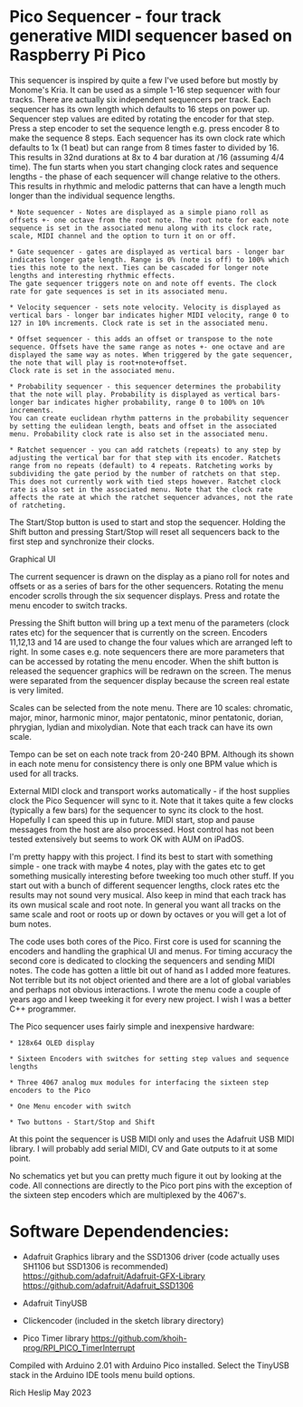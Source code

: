 # Pico Sequencer - four track generative MIDI sequencer based on Raspberry Pi Pico

This sequencer is inspired by quite a few I've used before but mostly by Monome's Kria. It can be used as a simple 1-16 step sequencer with four tracks. There are actually six independent sequencers per track. Each sequencer has its own length which defaults to 16 steps on power up. 
Sequencer step values are edited by rotating the encoder for that step. Press a step encoder to set the sequence length e.g. press encoder 8 to make the sequence 8 steps. Each sequencer has its own clock rate which defaults to 1x (1 beat) but can range from 8 times faster to divided by 16. This results in 32nd durations at 8x
to 4 bar duration at /16 (assuming 4/4 time). The fun starts when you start changing clock rates and sequence lengths - the phase of each sequencer will change relative to the others. This results in rhythmic and melodic patterns that can have a length much longer than the individual sequence lengths.

	* Note sequencer - Notes are displayed as a simple piano roll as offsets +- one octave from the root note. The root note for each note sequence is set in the associated menu along with its clock rate, scale, MIDI channel and the option to turn it on or off.
	
	* Gate sequencer - gates are displayed as vertical bars - longer bar indicates longer gate length. Range is 0% (note is off) to 100% which ties this note to the next. Ties can be cascaded for longer note lengths and interesting rhythmic effects. 
	The gate sequencer triggers note on and note off events. The clock rate for gate sequences is set in its associated menu.
	
	* Velocity sequencer - sets note velocity. Velocity is displayed as vertical bars - longer bar indicates higher MIDI velocity, range 0 to 127 in 10% increments. Clock rate is set in the associated menu.
	
	* Offset sequencer - this adds an offset or transpose to the note sequence. Offsets have the same range as notes +- one octave and are displayed the same way as notes. When triggered by the gate sequencer, the note that will play is root+note+offset. 
	Clock rate is set in the associated menu.
	
	* Probability sequencer - this sequencer determines the probability that the note will play. Probability is displayed as vertical bars-longer bar indicates higher probability, range 0 to 100% on 10% increments. 
	You can create euclidean rhythm patterns in the probability sequencer by setting the eulidean length, beats and offset in the associated menu. Probability clock rate is also set in the associated menu.
	
	* Ratchet sequencer - you can add ratchets (repeats) to any step by adjusting the vertical bar for that step with its encoder. Ratchets range from no repeats (default) to 4 repeats. Ratcheting works by subdividing the gate period by the number of ratchets on that step. 
	This does not currently work with tied steps however. Ratchet clock rate is also set in the associated menu. Note that the clock rate affects the rate at which the ratchet sequencer advances, not the rate of ratcheting.

The Start/Stop button is used to start and stop the sequencer. Holding the Shift button and pressing Start/Stop will reset all sequencers back to the first step and synchronize their clocks.


Graphical UI

The current sequencer is drawn on the display as a piano roll for notes and offsets or as a series of bars for the other sequencers. Rotating the menu encoder scrolls through the six sequencer displays. Press and rotate the menu encoder to switch tracks.


Pressing the Shift button will bring up a text menu of the parameters (clock rates etc) for the sequencer that is currently on the screen. Encoders 11,12,13 and 14 are used to change the four values which are arranged left to right. 
In some cases e.g. note sequencers there are more parameters that can be accessed by rotating the menu encoder. When the shift button is released the sequencer graphics will be redrawn on the screen. The menus were separated from the sequencer display because the screen real estate is very limited.

Scales can be selected from the note menu. There are 10 scales: chromatic, major, minor, harmonic minor, major pentatonic, minor pentatonic, dorian, phrygian, lydian and mixolydian. Note that each track can have its own scale.

Tempo can be set on each note track from 20-240 BPM. Although its shown in each note menu for consistency there is only one BPM value which is used for all tracks.

External MIDI clock and transport works automatically - if the host supplies clock the Pico Sequencer will sync to it. Note that it takes quite a few clocks (typically a few bars) for the sequencer to sync its clock to the host. Hopefully I can speed this up in future.
MIDI start, stop and pause messages from the host are also processed. Host control has not been tested extensively but seems to work OK with AUM on iPadOS.


I'm pretty happy with this project. I find its best to start with something simple - one track with maybe 4 notes, play with the gates etc to get something musically interesting before tweeking too much other stuff. 
If you start out with a bunch of different sequencer lengths, clock rates etc the results may not sound very musical. Also keep in mind that each track has its own musical scale and root note. 
In general you want all tracks on the same scale and root or roots up or down by octaves or you will get a lot of bum notes.


The code uses both cores of the Pico. First core is used for scanning the encoders and handling the graphical UI and menus. For timing accuracy the second core is dedicated to clocking the sequencers and sending MIDI notes.
The code has gotten a little bit out of hand as I added more features. Not terrible but its not object oriented and there are a lot of global variables and perhaps not obvious interactions. I wrote the menu code a couple of years ago and I keep tweeking it for every new project.
I wish I was a better C++ programmer.


The Pico sequencer uses fairly simple and inexpensive hardware:

	* 128x64 OLED display

	* Sixteen Encoders with switches for setting step values and sequence lengths
	
	* Three 4067 analog mux modules for interfacing the sixteen step encoders to the Pico
	
	* One Menu encoder with switch

	* Two buttons - Start/Stop and Shift 

At this point the sequencer is USB MIDI only and uses the Adafruit USB MIDI library. I will probably add serial MIDI, CV and Gate outputs to it at some point.

No schematics yet but you can pretty much figure it out by looking at the code. All connections are directly to the Pico port pins with the exception of the sixteen step encoders which are multiplexed by the 4067's.



# Software Dependendencies:

* Adafruit Graphics library and the SSD1306 driver (code actually uses SH1106 but SSD1306 is recommended) https://github.com/adafruit/Adafruit-GFX-Library https://github.com/adafruit/Adafruit_SSD1306

* Adafruit TinyUSB

* Clickencoder (included in the sketch library directory)

* Pico Timer library https://github.com/khoih-prog/RPI_PICO_TimerInterrupt

Compiled with Arduino 2.01 with Arduino Pico installed. Select the TinyUSB stack in the Arduino IDE tools menu build options.


Rich Heslip May 2023

 
